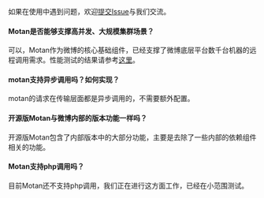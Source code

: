 如果在使用中遇到问题，欢迎[提交Issue](https://github.com/weibocom/motan/issues)与我们交流。

#### Motan是否能够支撑高并发、大规模集群场景？
可以，Motan作为微博的核心基础组件，已经支撑了微博底层平台数千台机器的远程调用需求。性能测试的结果请参考[这里](zh_userguide#性能测试)。

#### motan支持异步调用吗？如何实现？
motan的请求在传输层面都是异步调用的，不需要额外配置。

#### 开源版Motan与微博内部的版本功能一样吗？
开源版Motan包含了内部版本中的大部分功能，主要是去除了一些内部的依赖组件相关的功能。

#### Motan支持php调用吗？
目前Motan还不支持php调用，我们正在进行这方面工作，已经在小范围测试。



